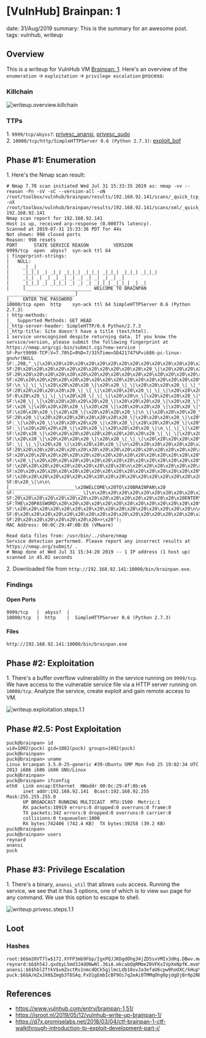 [VulnHub] Brainpan: 1
===============
date: 31/Aug/2019
summary: This is the summary for an awesome post.
tags: vulnhub, writeup

## Overview
This is a writeup for VulnHub VM [Brainpan: 1](https://www.vulnhub.com/entry/brainpan-1,51/). Here's an overview of the `enumeration` → `exploitation` → `privilege escalation` process:

### Killchain
![writeup.overview.killchain](/static/files/posts_vulnhub_brainpan/killchain.png.webp)

### TTPs
1\. `9999/tcp/abyss?`: [privesc_anansi](https://github.com/7h3rAm/writeups#privesc_anansi), [privesc_sudo](https://github.com/7h3rAm/writeups#privesc_sudo)  
2\. `10000/tcp/http/SimpleHTTPServer 0.6 (Python 2.7.3)`: [exploit_bof](https://github.com/7h3rAm/writeups#exploit_bof)  

## Phase #1: Enumeration
1\. Here's the Nmap scan result:  
```
# Nmap 7.70 scan initiated Wed Jul 31 15:33:35 2019 as: nmap -vv --reason -Pn -sV -sC --version-all -oN /root/toolbox/vulnhub/brainpan/results/192.168.92.141/scans/_quick_tcp_nmap.txt -oX /root/toolbox/vulnhub/brainpan/results/192.168.92.141/scans/xml/_quick_tcp_nmap.xml 192.168.92.141
Nmap scan report for 192.168.92.141
Host is up, received arp-response (0.00077s latency).
Scanned at 2019-07-31 15:33:36 PDT for 44s
Not shown: 998 closed ports
Reason: 998 resets
PORT      STATE SERVICE REASON         VERSION
9999/tcp  open  abyss?  syn-ack ttl 64
| fingerprint-strings:
|   NULL:
|     _| _|
|     _|_|_| _| _|_| _|_|_| _|_|_| _|_|_| _|_|_| _|_|_|
|     _|_| _| _| _| _| _| _| _| _| _| _| _|
|     _|_|_| _| _|_|_| _| _| _| _|_|_| _|_|_| _| _|
|     [________________________ WELCOME TO BRAINPAN _________________________]
|_    ENTER THE PASSWORD
10000/tcp open  http    syn-ack ttl 64 SimpleHTTPServer 0.6 (Python 2.7.3)
| http-methods:
|_  Supported Methods: GET HEAD
|_http-server-header: SimpleHTTP/0.6 Python/2.7.3
|_http-title: Site doesn't have a title (text/html).
1 service unrecognized despite returning data. If you know the service/version, please submit the following fingerprint at https://nmap.org/cgi-bin/submit.cgi?new-service :
SF-Port9999-TCP:V=7.70%I=9%D=7/31%Time=5D421747%P=i686-pc-linux-gnu%r(NULL
SF:,298,"_\|\x20\x20\x20\x20\x20\x20\x20\x20\x20\x20\x20\x20\x20\x20\x20\x
SF:20\x20\x20\x20\x20\x20\x20\x20\x20\x20\x20\x20\x20_\|\x20\x20\x20\x20\x
SF:20\x20\x20\x20\x20\x20\x20\x20\x20\x20\x20\x20\x20\x20\x20\x20\x20\x20\
SF:x20\x20\x20\x20\x20\x20\x20\x20\x20\x20\x20\x20\x20\x20\x20\x20\x20\x20
SF:\n_\|_\|_\|\x20\x20\x20\x20_\|\x20\x20_\|_\|\x20\x20\x20\x20_\|_\|_\|\x
SF:20\x20\x20\x20\x20\x20_\|_\|_\|\x20\x20\x20\x20_\|_\|_\|\x20\x20\x20\x2
SF:0\x20\x20_\|_\|_\|\x20\x20_\|_\|_\|\x20\x20\n_\|\x20\x20\x20\x20_\|\x20
SF:\x20_\|_\|\x20\x20\x20\x20\x20\x20_\|\x20\x20\x20\x20_\|\x20\x20_\|\x20
SF:\x20_\|\x20\x20\x20\x20_\|\x20\x20_\|\x20\x20\x20\x20_\|\x20\x20_\|\x20
SF:\x20\x20\x20_\|\x20\x20_\|\x20\x20\x20\x20_\|\n_\|\x20\x20\x20\x20_\|\x
SF:20\x20_\|\x20\x20\x20\x20\x20\x20\x20\x20_\|\x20\x20\x20\x20_\|\x20\x20
SF:_\|\x20\x20_\|\x20\x20\x20\x20_\|\x20\x20_\|\x20\x20\x20\x20_\|\x20\x20
SF:_\|\x20\x20\x20\x20_\|\x20\x20_\|\x20\x20\x20\x20_\|\n_\|_\|_\|\x20\x20
SF:\x20\x20_\|\x20\x20\x20\x20\x20\x20\x20\x20\x20\x20_\|_\|_\|\x20\x20_\|
SF:\x20\x20_\|\x20\x20\x20\x20_\|\x20\x20_\|_\|_\|\x20\x20\x20\x20\x20\x20
SF:_\|_\|_\|\x20\x20_\|\x20\x20\x20\x20_\|\n\x20\x20\x20\x20\x20\x20\x20\x
SF:20\x20\x20\x20\x20\x20\x20\x20\x20\x20\x20\x20\x20\x20\x20\x20\x20\x20\
SF:x20\x20\x20\x20\x20\x20\x20\x20\x20\x20\x20\x20\x20\x20\x20\x20\x20\x20
SF:\x20_\|\x20\x20\x20\x20\x20\x20\x20\x20\x20\x20\x20\x20\x20\x20\x20\x20
SF:\x20\x20\x20\x20\x20\x20\x20\x20\x20\x20\n\x20\x20\x20\x20\x20\x20\x20\
SF:x20\x20\x20\x20\x20\x20\x20\x20\x20\x20\x20\x20\x20\x20\x20\x20\x20\x20
SF:\x20\x20\x20\x20\x20\x20\x20\x20\x20\x20\x20\x20\x20\x20\x20\x20\x20\x2
SF:0\x20_\|\n\n\[________________________\x20WELCOME\x20TO\x20BRAINPAN\x20
SF:_________________________\]\n\x20\x20\x20\x20\x20\x20\x20\x20\x20\x20\x
SF:20\x20\x20\x20\x20\x20\x20\x20\x20\x20\x20\x20\x20\x20\x20\x20ENTER\x20
SF:THE\x20PASSWORD\x20\x20\x20\x20\x20\x20\x20\x20\x20\x20\x20\x20\x20\x20
SF:\x20\x20\x20\x20\x20\x20\x20\x20\x20\x20\x20\x20\x20\x20\x20\x20\n\n\x2
SF:0\x20\x20\x20\x20\x20\x20\x20\x20\x20\x20\x20\x20\x20\x20\x20\x20\x20\x
SF:20\x20\x20\x20\x20\x20\x20\x20>>\x20");
MAC Address: 00:0C:29:4F:0B:E6 (VMware)

Read data files from: /usr/bin/../share/nmap
Service detection performed. Please report any incorrect results at https://nmap.org/submit/ .
# Nmap done at Wed Jul 31 15:34:20 2019 -- 1 IP address (1 host up) scanned in 45.02 seconds
```

2\. Downloaded file from `http://192.168.92.141:10000/bin/brainpan.exe`.  

### Findings
#### Open Ports
```
9999/tcp   |  abyss?  |
10000/tcp  |  http    |  SimpleHTTPServer 0.6 (Python 2.7.3)
```
#### Files
```
http://192.168.92.141:10000/bin/brainpan.exe
```

## Phase #2: Exploitation
1\. There's a buffer overflow vulnerability in the service running on `9999/tcp`. We have access to the vulnerable service file via a HTTP server running on `10000/tcp`. Analyze the service, create exploit and gain remote access to VM.  

![writeup.exploitation.steps.1.1](/static/files/posts_vulnhub_brainpan/writeup.exploitation.screenshot.png.webp)  

## Phase #2.5: Post Exploitation
```
puck@brainpan> id
uid=1002(puck) gid=1002(puck) groups=1002(puck)
puck@brainpan>  
puck@brainpan> uname
Linux brianpan 3.5.0-25-generic #39-Ubuntu SMP Mon Feb 25 19:02:34 UTC 2013 i686 i686 i686 GNU/Linux
puck@brainpan>  
puck@brainpan> ifconfig
eth0  Link encap:Ethernet  HWaddr 00:0c:29:4f:0b:e6
      inet addr:192.168.92.141  Bcast:192.168.92.255  Mask:255.255.255.0
      UP BROADCAST RUNNING MULTICAST  MTU:1500  Metric:1
      RX packets:10919 errors:0 dropped:0 overruns:0 frame:0
      TX packets:342 errors:0 dropped:0 overruns:0 carrier:0
      collisions:0 txqueuelen:1000
      RX bytes:742406 (742.4 KB)  TX bytes:39258 (39.2 KB)
puck@brainpan>  
puck@brainpan> users
reynard
anansi
puck
```

## Phase #3: Privilege Escalation
1\. There's a binary, `anansi_util` that allows `sudo` access. Running the service, we see that it has 3 options, one of which is to view `man` page for any command. We use this option to escape to shell.  

![writeup.privesc.steps.1.1](/static/files/posts_vulnhub_brainpan/writeup.privesc.screenshot.png.webp)  

## Loot
### Hashes
```
root:$6$m20VT7lw$172.XYFP3mb9Fbp/IgxPQJJKDgdOhg34jZD5sxVMIx3dKq.DBwv.mw3HgCmRd0QcN4TCzaUtmx4C5DvZa........................
reynard:$6$h54J.qxd$yL5md3J4dONwNl.36iA.mkcabQqRMmeZ0VFKxIVpXeNpfK.mvmYpYsx8W0Xq02zH8bqo2K.mkQzz55U2H........................
anansi:$6$hblZftkV$vmZoctRs1nmcdQCk5gjlmcLUb18xvJa3efaU6cpw9hoOXC/kHupYqQ2qz5O.ekVE.SwMfvRnf.QcB1lyD........................
puck:$6$A/mZxJX0$Zmgb3T6SAq.FxO1gEmbIcBF9Oi7q2eAi0TMMqOhg0pjdgDjBr0p2NBpIRqs4OIEZB4op6ueK888lhO7gc........................
```

## References
* <https://www.vulnhub.com/entry/brainpan-1,51/>  
* <https://isroot.nl/2019/05/12/vulnhub-write-up-brainpan-1/>  
* <https://d7x.promiselabs.net/2018/03/04/ctf-brainpan-1-ctf-walkthrough-introduction-to-exploit-development-part-i/>  
